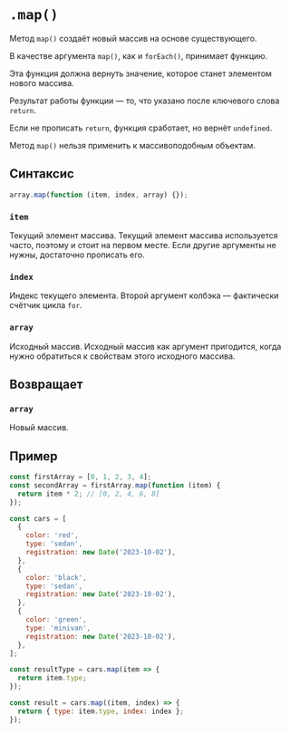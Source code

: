 # `.map()`

Метод `map()` создаёт новый массив на основе существующего.

В качестве аргумента `map()`, как и `forEach()`, принимает функцию.

Эта функция должна вернуть значение, которое станет элементом нового массива.

Результат работы функции — то, что указано после ключевого слова `return`.

Если не прописать `return`, функция сработает, но вернёт `undefined`.

Метод `map()` нельзя применить к массивоподобным объектам.

## Синтаксис

```js
array.map(function (item, index, array) {});
```

### `item`

Текущий элемент массива. Текущий элемент массива используется часто, поэтому и стоит на первом месте. Если другие аргументы не нужны, достаточно прописать его.

### `index`

Индекс текущего элемента. Второй аргумент колбэка — фактически счётчик цикла `for`.

### `array`

Исходный массив. Исходный массив как аргумент пригодится, когда нужно обратиться к свойствам этого исходного массива.

## Возвращает

### `array`

Новый массив.

## Пример

```js
const firstArray = [0, 1, 2, 3, 4];
const secondArray = firstArray.map(function (item) {
  return item * 2; // [0, 2, 4, 6, 8]
});

const cars = [
  {
    color: 'red',
    type: 'sedan',
    registration: new Date('2023-10-02'),
  },
  {
    color: 'black',
    type: 'sedan',
    registration: new Date('2023-10-02'),
  },
  {
    color: 'green',
    type: 'minivan',
    registration: new Date('2023-10-02'),
  },
];

const resultType = cars.map(item => {
  return item.type;
});

const result = cars.map((item, index) => {
  return { type: item.type, index: index };
});
```
